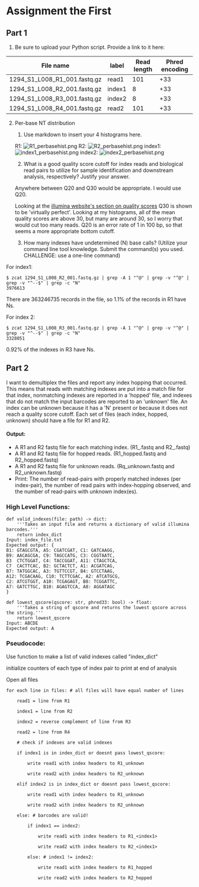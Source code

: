 # Assignment the First

## Part 1
1. Be sure to upload your Python script. Provide a link to it here:

| File name | label | Read length | Phred encoding |
|---|---|---|---|
| 1294_S1_L008_R1_001.fastq.gz | read1 | 101 | +33 |
| 1294_S1_L008_R2_001.fastq.gz | index1 | 8 | +33 |
| 1294_S1_L008_R3_001.fastq.gz | index2 | 8 | +33 |
| 1294_S1_L008_R4_001.fastq.gz | read2 | 101 | +33 |

2. Per-base NT distribution

    1. Use markdown to insert your 4 histograms here.

    R1:
    ![R1_perbasehist.png](R1_perbasehist.png)
    R2:
    ![R2_perbasehist.png](R2_perbasehist.png)
    index1:
    ![index1_perbasehist.png](index1_perbasehist.png)
    index2:
    ![index2_perbasehist.png](index2_perbasehist.png)

    2. What is a good quality score cutoff for index reads and biological read pairs to utilize for sample identification and downstream analysis, respectively? Justify your answer.

    Anywhere between Q20 and Q30 would be appropriate. I would use Q20.
        
    Looking at the [illumina website's section on quality scores](https://www.illumina.com/science/technology/next-generation-sequencing/plan-experiments/quality-scores.html) Q30 is shown to be 'virtually perfect'. Looking at my histograms, all of the mean quality scores are above 30, but many are around 30, so I worry that would cut too many reads. Q20 is an error rate of 1 in 100 bp, so that seems a more appropriate bottom cutoff.

    3. How many indexes have undetermined (N) base calls? (Utilize your command line tool knowledge. Submit the command(s) you used. CHALLENGE: use a one-line command)

For index1: 
```
$ zcat 1294_S1_L008_R2_001.fastq.gz | grep -A 1 "^@" | grep -v "^@" | grep -v "^--$" | grep -c "N"
3976613
```

There are 363246735 records in the file, so 1.1% of the records in R1 have Ns.

For index 2:
```
$ zcat 1294_S1_L008_R3_001.fastq.gz | grep -A 1 "^@" | grep -v "^@" | grep -v "^--$" | grep -c "N"
3328051
```

0.92% of the indexes in R3 have Ns.
    
## Part 2

I want to demultiplex the files and report any index hopping that occurred. This means that reads with matching indexes are put into a match file for that index, nonmatching indexes are reported in a 'hopped' file, and indexes that do not match the input barcodes are reported to an 'unknown' file. An index can be unknown because it has a 'N' present or because it does not reach a quality score cutoff. Each set of files (each index, hopped, unknown) should have a file for R1 and R2.

#### Output:
- A R1 and R2 fastq file for each matching index. (R1_<index>.fastq and R2_<index>.fastq)
- A R1 and R2 fastq file for hopped reads. (R1_hopped.fastq and R2_hopped.fastq)
- A R1 and R2 fastq file for unknown reads. (Rq_unknown.fastq and R2_unknown.fastq)
- Print: The number of read-pairs with properly matched indexes (per index-pair), the number of read pairs with index-hopping observed, and the number of read-pairs with unknown index(es).

### High Level Functions:
```
def valid_indexes(file: path) -> dict:
    '''Takes an input file and returns a dictionary of valid illumina barcodes.'''
    return index_dict
Input: index_file.txt
Expected output: {
B1: GTAGCGTA, A5: CGATCGAT, C1:	GATCAAGG,
B9:	AACAGCGA, C9: TAGCCATG, C3: CGGTAATC,
B3	CTCTGGAT, C4: TACCGGAT, A11: CTAGCTCA,
C7	CACTTCAC, B2: GCTACTCT, A1: ACGATCAG,
B7: TATGGCAC, A3: TGTTCCGT, B4: GTCCTAAG,
A12: TCGACAAG, C10: TCTTCGAC, A2: ATCATGCG,
C2:	ATCGTGGT, A10: TCGAGAGT, B8: TCGGATTC,
A7:	GATCTTGC, B10: AGAGTCCA, A8: AGGATAGC
}

def lowest_qscore(qscore: str, phred33: bool) -> float:
    '''Takes a string of qscore and returns the lowest qscore across the string.'''
    return lowest_qscore
Input: ABCDE
Expected output: A
```

### Pseudocode:

Use function to make a list of valid indexes called "index_dict"

initialize counters of each type of index pair to print at end of analysis

Open all files

    for each line in files: # all files will have equal number of lines
    
        read1 = line from R1
        
        index1 = line from R2
        
        index2 = reverse complement of line from R3
        
        read2 = line from R4
        
        # check if indexes are valid indexes
        
        if index1 is in index_dict or doesnt pass lowest_qscore:
        
            write read1 with index headers to R1_unknown
            
            write read2 with index headers to R2_unknown
            
        elif index2 is in index_dict or doesnt pass lowest_qscore:
        
            write read1 with index headers to R1_unknown
            
            write read2 with index headers to R2_unknown
            
        else: # barcodes are valid!
        
            if index1 == index2:
            
                write read1 with index headers to R1_<index1>
                
                write read2 with index headers to R2_<index1>
                
            else: # index1 != index2:
            
                write read1 with index headers to R1_hopped
                
                write read2 with index headers to R2_hopped
